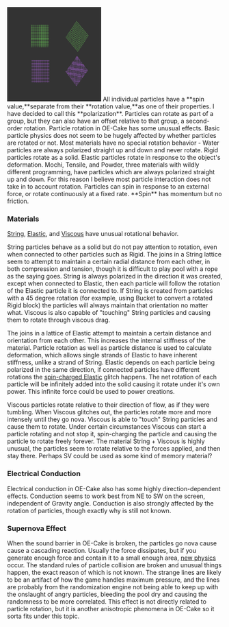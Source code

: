 <img src="/images/Screen%20Shot%202018-11-13%20at%209.06.47%20PM.png" title="Notice how all Rigid particles are facing the same direction as the block, and that the String particles did not rotate. " width="220" height="220" alt="Notice how all Rigid particles are facing the same direction as the block, and that the String particles did not rotate. " />
All individual particles have a **spin value,**separate from their **rotation value,**as one of their properties. I have decided to call this **polarization**. Particles can rotate as part of a group, but they can also have an offset relative to that group, a second-order rotation. Particle rotation in OE-Cake has some unusual effects. Basic particle physics does not seem to be hugely affected by whether particles are rotated or not. Most materials have no special rotation behavior - Water particles are always polarized straight up and down and never rotate. Rigid particles rotate as a solid. Elastic particles rotate in response to the object's deformation. Mochi, Tensile, and Powder, three materials with wildly different programming, have particles which are always polarized straight up and down. For this reason I believe most particle interaction does not take in to account rotation. Particles can spin in response to an external force, or rotate continuously at a fixed rate. **Spin** has momentum but no friction.

### Materials

[String](/String.md "String"), [Elastic](/Elastic.md "Elastic"), and [Viscous](/Viscous.md "Viscous") have unusual rotational behavior.

String particles behave as a solid but do not pay attention to rotation, even when connected to other particles such as Rigid. The joins in a String lattice seem to attempt to maintain a certain radial distance from each other, in both compression and tension, though it is difficult to play pool with a rope as the saying goes. String is always polarized in the direction it was created, except when connected to Elastic, then each particle will follow the rotation of the Elastic particle it is connected to. If String is created from particles with a 45 degree rotation (for example, using Bucket to convert a rotated Rigid block) the particles will always maintain that orientation no matter what. Viscous is also capable of "touching" String particles and causing them to rotate through viscous drag.

The joins in a lattice of Elastic attempt to maintain a certain distance and orientation from each other. This increases the internal stiffness of the material. Particle rotation as well as particle distance is used to calculate deformation, which allows single strands of Elastic to have inherent stiffness, unlike a strand of String. Elastic depends on each particle being polarized in the same direction, if connected particles have different rotations the [spin-charged Elastic](/Spin-Charged%20Elastic.md "Spin-Charged Elastic") glitch happens. The net rotation of each particle will be infinitely added into the solid causing it rotate under it's own power. This infinite force could be used to power creations.

Viscous particles rotate relative to their direction of flow, as if they were tumbling. When Viscous glitches out, the particles rotate more and more intensely until they go nova. Viscous is able to "touch" String particles and cause them to rotate. Under certain circumstances Viscous can start a particle rotating and not stop it, spin-charging the particle and causing the particle to rotate freely forever. The material String + Viscous is highly unusual, the particles seem to rotate relative to the forces applied, and then stay there. Perhaps SV could be used as some kind of memory material?

### Electrical Conduction

Electrical conduction in OE-Cake also has some highly direction-dependent effects. Conduction seems to work best from NE to SW on the screen, independent of Gravity angle. Conduction is also strongly affected by the rotation of particles, though exactly why is still not known.

### Supernova Effect

When the sound barrier in OE-Cake is broken, the particles go nova cause cause a cascading reaction. Usually the force dissipates, but if you generate enough force and contain it to a small enough area, [new physics](/Super-dense%20material.md "Super-dense material") occur. The standard rules of particle collision are broken and unusual things happen, the exact reason of which is not known. The strange lines are likely to be an artifact of how the game handles maximum pressure, and the lines are probably from the randomization engine not being able to keep up with the onslaught of angry particles, bleeding the pool dry and causing the randomness to be more correlated. This effect is not directly related to particle rotation, but it is another anisotropic phenomena in OE-Cake so it sorta fits under this topic.
